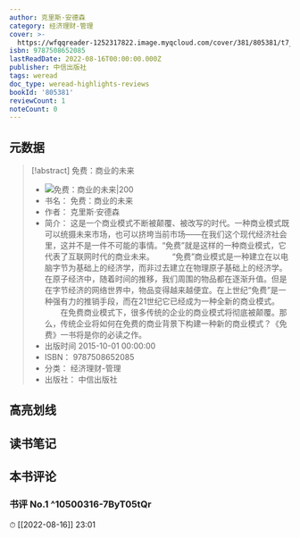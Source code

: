 ```yaml
---
author: 克里斯·安德森
category: 经济理财-管理
cover: >-
  https://wfqqreader-1252317822.image.myqcloud.com/cover/381/805381/t7_805381.jpg
isbn: 9787508652085
lastReadDate: 2022-08-16T00:00:00.000Z
publisher: 中信出版社
tags: weread
doc_type: weread-highlights-reviews
bookId: '805381'
reviewCount: 1
noteCount: 0
---
```


## 元数据

> [!abstract] 免费：商业的未来
> - ![ 免费：商业的未来|200](https://wfqqreader-1252317822.image.myqcloud.com/cover/381/805381/t7_805381.jpg)
> - 书名： 免费：商业的未来
> - 作者： 克里斯·安德森
> - 简介： 这是一个商业模式不断被颠覆、被改写的时代。一种商业模式既可以统摄未来市场，也可以挤垮当前市场——在我们这个现代经济社会里，这并不是一件不可能的事情。“免费”就是这样的一种商业模式，它代表了互联网时代的商业未来。 　　“免费”商业模式是一种建立在以电脑字节为基础上的经济学，而非过去建立在物理原子基础上的经济学。在原子经济中，随着时间的推移，我们周围的物品都在逐渐升值。但是在字节经济的网络世界中，物品变得越来越便宜。在上世纪“免费”是一种强有力的推销手段，而在21世纪它已经成为一种全新的商业模式。 　　在免费商业模式下，很多传统的企业的商业模式将彻底被颠覆。那么，传统企业将如何在免费的商业背景下构建一种新的商业模式？《免费》一书将是你的必读之作。
> - 出版时间 2015-10-01 00:00:00
> - ISBN： 9787508652085
> - 分类： 经济理财-管理
> - 出版社： 中信出版社

## 高亮划线

## 读书笔记

## 本书评论

### 书评 No.1  ^10500316-7ByT05tQr
⏱ [[2022-08-16]]  23:01

